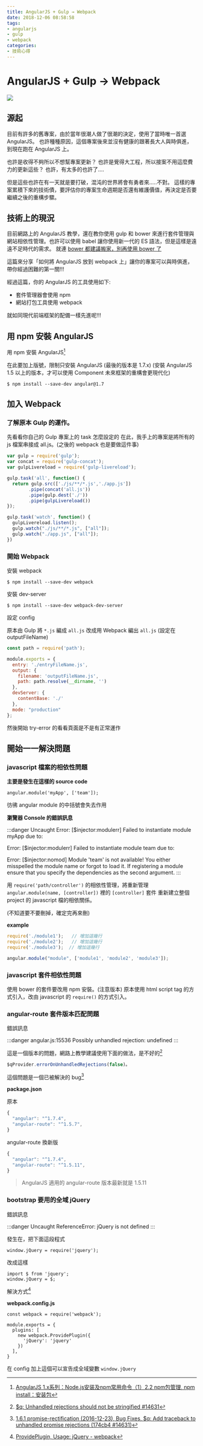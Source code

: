 ```yaml
---
title: AngularJS + Gulp → Webpack
date: 2018-12-06 08:58:58
tags: 
- angularjs
- gulp
- webpack
categories: 
- 技術心得
---
```


# AngularJS + Gulp → Webpack

![](https://i.imgur.com/fW5jyVi.png)

## 源起

目前有許多的舊專案，由於當年很潮人做了很潮的決定，使用了當時唯一首選 AngularJS。
也許種種原因，這個專案後來並沒有健康的跟著長大人與時俱進，到現在跑在 AngularJS 上。

也許是收得不夠所以不想幫專案更新？
也許是覺得大工程，所以接案不用這麼費力的更新這些？
也許，有太多的也許了....

但是這些也許在有一天就是要打破，混沌的世界將會有勇者來.....不對。
這樣的專案累積下來的技術債，要評估你的專案生命週期是否還有維護價值，再決定是否要繼續之後的重構步驟。

## 技術上的現況

目前網路上的 AngularJS 教學，還在教你使用 gulp 和 bower 來進行套件管理與網站相依性管理。也許可以使用 babel 讓你使用新一代的 ES 語法，但是這樣是遠遠不足時代的需求。
就連 [bower 都建議搬家，別再使用 bower 了](https://bower.io/blog/2017/how-to-migrate-away-from-bower/)

這篇來分享「如何將 AngularJS 放到 webpack 上」讓你的專案可以與時俱進，帶你經過困難的第一關!!!

經過這篇，你的 AngularJS 的工具使用如下:

- 套件管理器會使用 npm
- 網站打包工具使用 webpack

就如同現代前端框架的配備一樣先進呢!!!

## 用 npm 安裝 AngularJS

用 npm 安裝 AngularJS[^npmInstall]

在此要加上版號，限制只安裝 AngularJS (最後的版本是 1.7.x)
(安裝 AngularJS 1.5 以上的版本，才可以使用 Component 未來框架的重構會更現代化)

```shell
$ npm install --save-dev angular@1.7
```

[^npmInstall]: [AngularJS 1.x系列：Node.js安装及npm常用命令（1）2.2 npm包管理, npm install：安装包](https://www.cnblogs.com/libingql/p/6910826.html)

## 加入 Webpack

### 了解原本 Gulp 的運作。

先看看你自己的 Gulp 專案上的 task 怎麼設定的
在此，我手上的專案是將所有的 js 檔案串接成 all.js。(之後的 webpack 也是要做這件事)

```javascript
var gulp = require('gulp');
var concat = require('gulp-concat');
var gulpLivereload = require('gulp-livereload');

gulp.task('all', function() {
  return gulp.src(['./js/**/*.js','./app.js'])
        .pipe(concat('all.js'))
        .pipe(gulp.dest('./'))
        .pipe(gulpLivereload())
});

gulp.task('watch', function() {
  gulpLivereload.listen();
  gulp.watch("./js/**/*.js", ["all"]);
  gulp.watch("./app.js", ["all"]);
})
```

### 開始 Webpack

安裝 webpack

```shell
$ npm install --save-dev webpack
```

安裝 dev-server

```shell
$ npm install --save-dev webpack-dev-server
```

設定 config

原本由 Gulp 將 `*.js` 編成 `all.js`
改成用 Webpack 編出 `all.js` (設定在 outputFileName)

```javascript
const path = require('path');

module.exports = {
  entry: './entryFileName.js',
  output: {
    filename: 'outputFileName.js',
    path: path.resolve(__dirname, '')
  },
  devServer: {
    contentBase: './'
  },
  mode: "production"
};
```

然後開始 try-error 的看看頁面是不是有正常運作

## 開始一一解決問題

### javascript 檔案的相依性問題


**主要是發生在這樣的 source code**

```javascript=
angular.module('myApp', ['team']);
```
彷彿 angular module 的中括號會失去作用

**瀏覽器 Console 的錯誤訊息**

:::danger
Uncaught Error: [$injector:modulerr]
Failed to instantiate module myApp due to:

Error: [$injector:modulerr]
Failed to instantiate module team due to:

Error: [$injector:nomod]
Module 'team' is not available! You either misspelled the module name or forgot to load it. If registering a module ensure that you specify the dependencies as the second argument.
:::

用 `require('path/controller')` 的相依性管理，將重新管理 `angular.module(name, [controller])` 裡的 `[controller]` 套件
重新建立整個 project 的 javascript 檔的相依關係。

(不知道要不要刪掉，確定完再來刪)

**example**

```javascript
require('./module1');   // 增加這幾行
require('./module2');   // 增加這幾行
require('./module3');  // 增加這幾行

angular.module("module", ['module1', 'module2', 'module3']);
```

### javascript 套件相依性問題

使用 bower 的套件要改用 npm 安裝。(注意版本)
原本使用 html script tag 的方式引入，改由 javascript 的 `require()` 的方式引入。

### angular-route 套件版本匹配問題

錯誤訊息

:::danger
angular.js:15536 Possibly unhandled rejection: undefined
:::

這是一個版本的問題，網路上教學建議使用下面的做法，是不好的[^$qProvider]

[^$qProvider]: [$q: Unhandled rejections should not be stringified #14631](https://github.com/angular/angular.js/issues/14631#issuecomment-267483102)

```javascript
$qProvider.errorOnUnhandledRejections(false)。
```

這個問題是一個已被解決的 bug[^$qBug]

[^$qBug]: [1.6.1 promise-rectification (2016-12-23), Bug Fixes, $q: Add traceback to unhandled promise rejections (174cb4 #14631)](https://github.com/angular/angular.js/blob/v1.6.1/CHANGELOG.md)

**package.json**

原本

```javascript
{
  "angular": "^1.7.4",
  "angular-route": "^1.5.7",
}
```

angular-route 換新版

```javascript
{
  "angular": "^1.7.4",
  "angular-route": "^1.5.11",
}
```

> AngularJS 適用的 angular-route 版本最新就是 1.5.11

### bootstrap 要用的全域 jQuery

錯誤訊息

:::danger
Uncaught ReferenceError: jQuery is not defined
:::

發生在，把下面這段程式

```javascript=
window.jQuery = require('jquery');
```

改成這樣

```javascript=
import $ from 'jquery';
window.jQuery = $;
```

解決方式[^jqueryWebpack]

[^jqueryWebpack]: [ProvidePlugin, Usage: jQuery - webpack](https://webpack.js.org/plugins/provide-plugin/#usage-jquery)

**webpack.config.js**

```javascript=
const webpack = require('webpack');

module.exports = {
  plugins: [
    new webpack.ProvidePlugin({
      'jQuery': 'jquery'
    })
  ],
}
```

在 config 加上這個可以宣告成全域變數 `window.jQuery`
